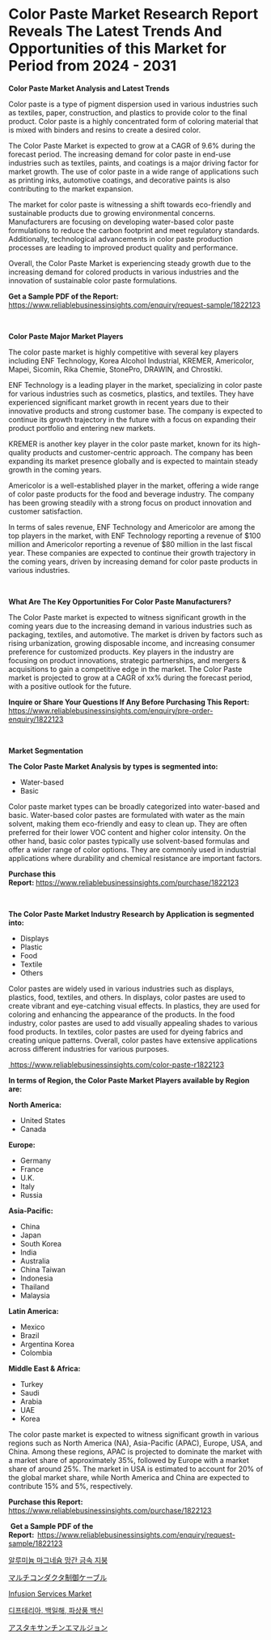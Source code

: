 <p><h1>Color Paste Market Research Report Reveals The Latest Trends And Opportunities of this Market for Period from 2024 - 2031</h1></p><p><strong>Color Paste Market Analysis and Latest Trends</strong></p>
<p><p>Color paste is a type of pigment dispersion used in various industries such as textiles, paper, construction, and plastics to provide color to the final product. Color paste is a highly concentrated form of coloring material that is mixed with binders and resins to create a desired color.</p><p>The Color Paste Market is expected to grow at a CAGR of 9.6% during the forecast period. The increasing demand for color paste in end-use industries such as textiles, paints, and coatings is a major driving factor for market growth. The use of color paste in a wide range of applications such as printing inks, automotive coatings, and decorative paints is also contributing to the market expansion.</p><p>The market for color paste is witnessing a shift towards eco-friendly and sustainable products due to growing environmental concerns. Manufacturers are focusing on developing water-based color paste formulations to reduce the carbon footprint and meet regulatory standards. Additionally, technological advancements in color paste production processes are leading to improved product quality and performance.</p><p>Overall, the Color Paste Market is experiencing steady growth due to the increasing demand for colored products in various industries and the innovation of sustainable color paste formulations.</p></p>
<p><strong>Get a Sample PDF of the Report:&nbsp;</strong> <a href="https://www.reliablebusinessinsights.com/enquiry/request-sample/1822123">https://www.reliablebusinessinsights.com/enquiry/request-sample/1822123</a></p>
<p>&nbsp;</p>
<p><strong>Color Paste Major Market Players</strong></p>
<p><p>The color paste market is highly competitive with several key players including ENF Technology, Korea Alcohol Industrial, KREMER, Americolor, Mapei, Sicomin, Rika Chemie, StonePro, DRAWIN, and Chrostiki. </p><p>ENF Technology is a leading player in the market, specializing in color paste for various industries such as cosmetics, plastics, and textiles. They have experienced significant market growth in recent years due to their innovative products and strong customer base. The company is expected to continue its growth trajectory in the future with a focus on expanding their product portfolio and entering new markets.</p><p>KREMER is another key player in the color paste market, known for its high-quality products and customer-centric approach. The company has been expanding its market presence globally and is expected to maintain steady growth in the coming years.</p><p>Americolor is a well-established player in the market, offering a wide range of color paste products for the food and beverage industry. The company has been growing steadily with a strong focus on product innovation and customer satisfaction.</p><p>In terms of sales revenue, ENF Technology and Americolor are among the top players in the market, with ENF Technology reporting a revenue of $100 million and Americolor reporting a revenue of $80 million in the last fiscal year. These companies are expected to continue their growth trajectory in the coming years, driven by increasing demand for color paste products in various industries.</p></p>
<p>&nbsp;</p>
<p><strong>What Are The Key Opportunities For Color Paste Manufacturers?</strong></p>
<p><p>The Color Paste market is expected to witness significant growth in the coming years due to the increasing demand in various industries such as packaging, textiles, and automotive. The market is driven by factors such as rising urbanization, growing disposable income, and increasing consumer preference for customized products. Key players in the industry are focusing on product innovations, strategic partnerships, and mergers & acquisitions to gain a competitive edge in the market. The Color Paste market is projected to grow at a CAGR of xx% during the forecast period, with a positive outlook for the future.</p></p>
<p><strong>Inquire or Share Your Questions If Any Before Purchasing This Report:</strong> <a href="https://www.reliablebusinessinsights.com/enquiry/pre-order-enquiry/1822123">https://www.reliablebusinessinsights.com/enquiry/pre-order-enquiry/1822123</a></p>
<p>&nbsp;</p>
<p><strong>Market Segmentation</strong></p>
<p><strong>The Color Paste Market Analysis by types is segmented into:</strong></p>
<p><ul><li>Water-based</li><li>Basic</li></ul></p>
<p><p>Color paste market types can be broadly categorized into water-based and basic. Water-based color pastes are formulated with water as the main solvent, making them eco-friendly and easy to clean up. They are often preferred for their lower VOC content and higher color intensity. On the other hand, basic color pastes typically use solvent-based formulas and offer a wider range of color options. They are commonly used in industrial applications where durability and chemical resistance are important factors.</p></p>
<p><strong>Purchase this Report:&nbsp;</strong><a href="https://www.reliablebusinessinsights.com/purchase/1822123">https://www.reliablebusinessinsights.com/purchase/1822123</a></p>
<p>&nbsp;</p>
<p><strong>The Color Paste Market Industry Research by Application is segmented into:</strong></p>
<p><ul><li>Displays</li><li>Plastic</li><li>Food</li><li>Textile</li><li>Others</li></ul></p>
<p><p>Color pastes are widely used in various industries such as displays, plastics, food, textiles, and others. In displays, color pastes are used to create vibrant and eye-catching visual effects. In plastics, they are used for coloring and enhancing the appearance of the products. In the food industry, color pastes are used to add visually appealing shades to various food products. In textiles, color pastes are used for dyeing fabrics and creating unique patterns. Overall, color pastes have extensive applications across different industries for various purposes.</p></p>
<p><a href="https://www.reliablebusinessinsights.com/color-paste-r1822123">&nbsp;https://www.reliablebusinessinsights.com/color-paste-r1822123</a></p>
<p><strong>In terms of Region, the Color Paste Market Players available by Region are:</strong></p>
<p>
    <p> <strong> North America: </strong>
        <ul>
            <li>United States</li>
            <li>Canada</li>
        </ul>
        </p> 
    <p> <strong> Europe: </strong>
        <ul>
            <li>Germany</li>
            <li>France</li>
            <li>U.K.</li>
            <li>Italy</li>
            <li>Russia</li>
        </ul>
        </p> 
    <p> <strong> Asia-Pacific: </strong>
        <ul>
            <li>China</li>
            <li>Japan</li>
            <li>South Korea</li>
            <li>India</li>
            <li>Australia</li>
            <li>China Taiwan</li>
            <li>Indonesia</li>
            <li>Thailand</li>
            <li>Malaysia</li>
        </ul>
        </p> 
    <p> <strong> Latin America: </strong>
        <ul>
            <li>Mexico</li>
            <li>Brazil</li>
            <li>Argentina Korea</li>
            <li>Colombia</li>
        </ul>
        </p> 
    <p> <strong> Middle East & Africa: </strong>
        <ul>
            <li>Turkey</li>
            <li>Saudi</li>
            <li>Arabia</li>
            <li>UAE</li>
            <li>Korea</li>
        </ul>
    </p>
    </p>
<p><p>The color paste market is expected to witness significant growth in various regions such as North America (NA), Asia-Pacific (APAC), Europe, USA, and China. Among these regions, APAC is projected to dominate the market with a market share of approximately 35%, followed by Europe with a market share of around 25%. The market in USA is estimated to account for 20% of the global market share, while North America and China are expected to contribute 15% and 5%, respectively.</p></p>
<p><strong>Purchase this Report: </strong><a href="https://www.reliablebusinessinsights.com/purchase/1822123">https://www.reliablebusinessinsights.com/purchase/1822123</a></p>
<p>&nbsp;<strong>Get a Sample PDF of the Report:&nbsp;&nbsp;</strong><a href="https://www.reliablebusinessinsights.com/enquiry/request-sample/1822123">https://www.reliablebusinessinsights.com/enquiry/request-sample/1822123</a></p>
<p><strong></strong></p>
<p><p><a href="https://github.com/erwindropdead54/Market-Research-Report-List-1/blob/main/3929695128905.md">알루미늄 마그네슘 망간 금속 지붕</a></p><p><a href="https://github.com/klon646/Market-Research-Report-List-2/blob/main/793671590083.md">マルチコンダクタ制御ケーブル</a></p><p><a href="https://github.com/isharif044/Market-Research-Report-List-1/blob/main/infusion-services-market.md">Infusion Services Market</a></p><p><a href="https://github.com/kein8762/Market-Research-Report-List-2/blob/main/4462318128904.md">디프테리아, 백일해, 파상풍 백신</a></p><p><a href="https://github.com/Alenaieme/Market-Research-Report-List-2/blob/main/752120390084.md">アスタキサンチンエマルジョン</a></p></p>